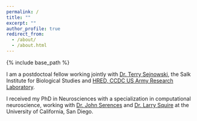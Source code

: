 ```yaml
---
permalink: /
title: ""
excerpt: ""
author_profile: true
redirect_from: 
  - /about/
  - /about.html
---
```


{% include base_path %}

I am a postdoctoal fellow working jointly with <a href="https://cnl.salk.edu/" target="_blank">Dr. Terry Sejnowski</a>, the Salk Institute for Biological Studies and <a href="https://www.arl.army.mil/who-we-are/directorates/hred/" target="_blank">HRED, CCDC US Army Research Laboratory</a>. 

I received my PhD in Neurosciences with a specialization in computational neuroscience, working with <a href="https://serenceslab.ucsd.edu/" target="_blank">Dr. John Serences</a> and <a href="http://whoville.ucsd.edu/" target="_blank">Dr. Larry Squire</a> at the University of California, San Diego. 


<hallo hallo>
